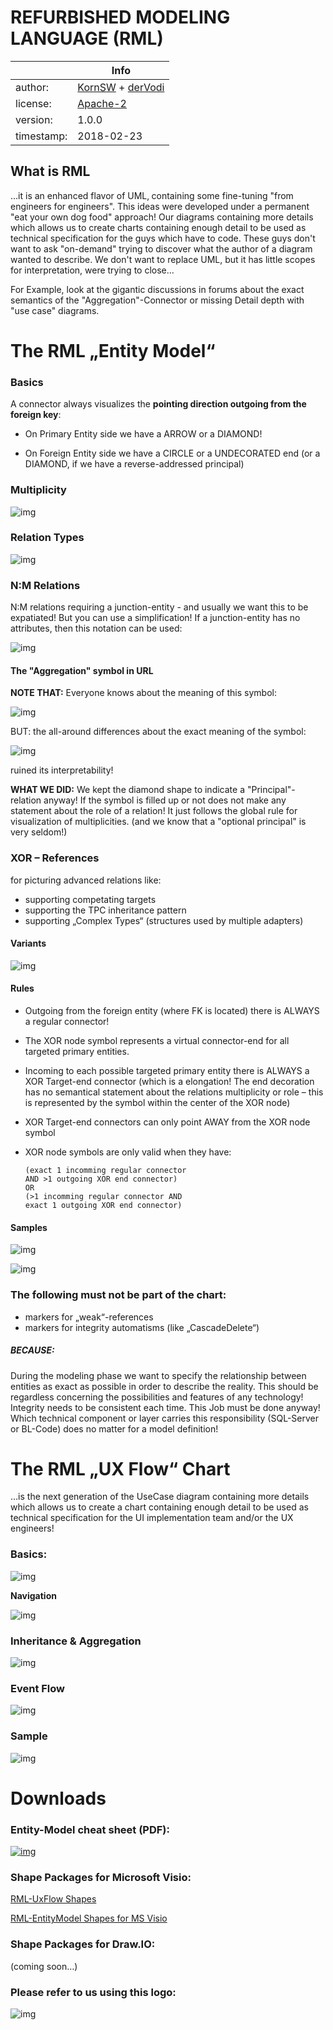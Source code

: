 # REFURBISHED MODELING LANGUAGE (RML)


|            | Info                                                         |
| ---------- | ------------------------------------------------------------ |
| author:    | [KornSW](https://github.com/KornSW) + [derVodi](https://github.com/derVodi) |
| license:   | [Apache-2](https://choosealicense.com/licenses/apache-2.0/)  |
| version:   | 1.0.0                                                        |
| timestamp: | 2018-02-23                                                   |



## What is RML

…it is an enhanced flavor of UML‚ containing some fine-tuning "from engineers for engineers".
This ideas were developed under a permanent "eat your own dog food" approach!
Our diagrams containing more details which allows us to create charts  containing enough detail to be used as technical specification for the  guys which have to code. These guys don't want to ask "on-demand" trying to discover what the author of a diagram wanted to describe. We don't want to replace UML, but it has little scopes for interpretation, were trying to close...

For Example, look at the gigantic discussions in forums about the exact semantics of the "Aggregation"-Connector or missing Detail depth with "use case" diagrams.



# The RML „Entity Model“



### Basics

A connector always visualizes the **pointing direction outgoing from the foreign key**:

- On Primary Entity side we have a ARROW or a DIAMOND!

- On Foreign Entity side we have a CIRCLE or a UNDECORATED end (or a DIAMOND, if we have a reverse-addressed principal)

  

### Multiplicity

![img](Documentation/em-line-ends.png)



### Relation Types



![img](Documentation/em-connectors.png)



### N:M Relations

N:M relations requiring a junction-entity - and usually we want this to be expatiated!
But you can use a simplification! If a junction-entity has no attributes,
then this notation can be used:

 ![img](Documentation/em-junction.png)



#### The "Aggregation" symbol in URL

**NOTE THAT:**
Everyone knows about the meaning of this symbol:

  ![img](Documentation/em-r-cl.png)

BUT: the all-around differences about the exact meaning of the symbol:

  ![img](Documentation/em-r-op.png)

ruined its interpretability!



**WHAT WE DID:** We kept the diamond shape to indicate a
"Principal"-relation anyway!
If the symbol is filled up or not does not make any
statement about the role of a relation!
It just follows the global rule for visualization of
multiplicities.
(and we know that a "optional principal" is very seldom!)



### XOR – References

for picturing advanced relations like:

- supporting competating targets
- supporting the TPC inheritance pattern
- supporting „Complex Types“ (structures used by multiple adapters)

  

#### Variants

![img](Documentation/em-xor-variants.png)

#### Rules

* Outgoing from the foreign entity (where FK is located) there is ALWAYS a regular connector!

* The XOR node symbol represents a virtual connector-end for all targeted primary entities.

* Incoming to each possible targeted primary entity there is ALWAYS a XOR Target-end connector (which is a elongation! The end decoration has no semantical statement about the relations multiplicity or role – this is represented by the symbol within the center of the XOR node)

* XOR Target-end connectors can only point AWAY from the XOR node symbol

* XOR node symbols are only valid when they have:

  ```
  (exact 1 incomming regular connector
  AND >1 outgoing XOR end connector)
  OR
  (>1 incomming regular connector AND
  exact 1 outgoing XOR end connector)
  ```



#### Samples



![img](Documentation/em-xor-complex.png)



![img](Documentation/em-xor-inheritance.png)



### The following must not be part of the chart:

- markers for „weak“-references
- markers for integrity automatisms (like „CascadeDelete“)

##### BECAUSE:

During the modeling phase we want to specify the relationship between entities as exact as possible in order to describe the reality. This should be regardless concerning the possibilities and features of any
technology! Integrity needs to be consistent each time. This Job must be done anyway! Which technical component or layer carries this responsibility (SQL-Server or BL-Code) does no matter for a model definition! 



# The RML „UX Flow“ Chart



…is  the next generation of the UseCase diagram containing more details  which allows us to create a chart containing enough detail to be used as  technical specification for the UI implementation team and/or the UX engineers!



### **Basics:**

![img](Documentation/uxf-basic.jpg)



**Navigation**

![img](Documentation/uxf-nav.jpg)



### **Inheritance & Aggregation**

![img](Documentation/uxf-inheritance.jpg)



### **Event Flow**

![img](Documentation/uxf-eventflow.jpg)

### **Sample**



![img](Documentation/uxf-sample.jpg)





# Downloads



### **Entity-Model cheat sheet (PDF):**

[![img](Documentation/pdf-300x210.png)](Documentation/RML-Entity-Model.pdf)



### **Shape Packages for Microsoft Visio:**

[RML-UxFlow Shapes ](http://refurbished-modeling-language.org/wp-content/uploads/2019/11/RML-UxFlow.zip)

[RML-EntityModel Shapes for MS Visio](http://refurbished-modeling-language.org/wp-content/uploads/2019/11/RML-EntityModel.zip)       



### **Shape Packages for Draw.IO:**

(coming soon…)



### **Please refer to us using this logo:**



 ![img](Documentation/rml-logo.png)